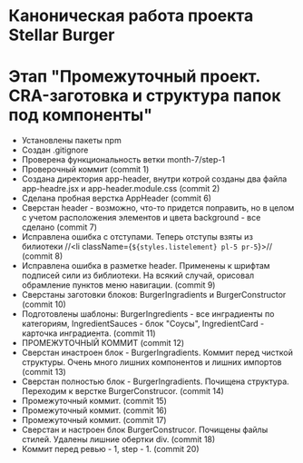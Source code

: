 # Каноническая работа проекта Stellar Burger 
# Этап "Промежуточный проект. CRA-заготовка и структура папок под компоненты"

* Установлены пакеты npm
* Создан .gitignore
* Проверена функциональность ветки month-7/step-1
* Проверочный коммит (commit 1)
* Создана директория app-header, внутри котрой созданы два файла app-headre.jsx и app-header.module.css (commit 2)
* Сделана пробная верстка AppHeader (commit 6)
* Сверстан header - возможно, что-то придется поправить, но в целом с учетом расположения элементов и цвета background - все сделано (commit 7)
* Исправлена ошибка с отступами. Теперь отступы взяты из билиотеки //<li className={`${styles.listelement} pl-5 pr-5`}>// (commit 8)
* Исправлена ошибка в разметке header. Применены к шрифтам подписей сили из библиотеки. На всякий случай, орисовал обрамление пунктов меню навигации. (commit 9)
* Сверстаны заготовки блоков: BurgerIngradients и BurgerConstructor (commit 10)
* Подготовлены шаблоны: BurgerIngredients - все инградиенты по категориям, IngredientSauces - блок "Соусы", IngredientCard - карточка инградиента. (commit 11)
* ПРОМЕЖУТОЧНЫЙ КОММИТ (commit 12)
* Сверстан инастроен блок - BurgerIngradients. Коммит перед чисткой структуры. Очень много лишних компонентов и лишних импортов (commit 13)
* Сверстан полностью блок - BurgerIngradients. Почищена структура. Переходим к верстке BurgerConstrucor. (commit 14)
* Промежуточный коммит. (commit 15)
* Промежуточный коммит. (commit 16)
* Промежуточный коммит. (commit 17)
* Сверстан и настроен блок BurgerConstrucor. Почищены файлы стилей. Удалены лишние обертки div. (commit 18)
* Коммит перед ревью - 1, step - 1. (commit 20)